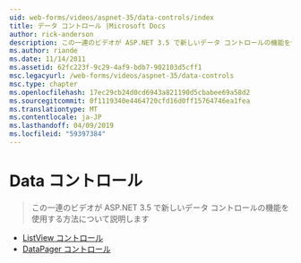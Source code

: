 ```yaml
---
uid: web-forms/videos/aspnet-35/data-controls/index
title: データ コントロール |Microsoft Docs
author: rick-anderson
description: この一連のビデオが ASP.NET 3.5 で新しいデータ コントロールの機能を使用する方法について説明します
ms.author: riande
ms.date: 11/14/2011
ms.assetid: 62fc223f-9c29-4af9-bdb7-902103d5cff1
msc.legacyurl: /web-forms/videos/aspnet-35/data-controls
msc.type: chapter
ms.openlocfilehash: 17ec29cb24d0cd6943a821190d5cbabee69a58d2
ms.sourcegitcommit: 0f1119340e4464720cfd16d0ff15764746ea1fea
ms.translationtype: MT
ms.contentlocale: ja-JP
ms.lasthandoff: 04/09/2019
ms.locfileid: "59397384"
---
```

# <a name="data-controls"></a>Data コントロール

> この一連のビデオが ASP.NET 3.5 で新しいデータ コントロールの機能を使用する方法について説明します


- [ListView コントロール](the-listview-control.md)
- [DataPager コントロール](the-datapager-control.md)
